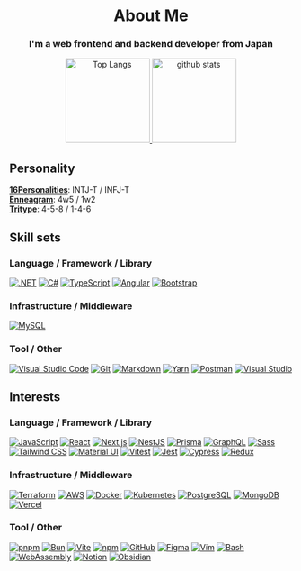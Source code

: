 <h1 align="center">About Me</h1>
<h3 align="center">I'm a web frontend and backend developer from Japan</h3>

<p align="center">
  <a href="https://github.com/anuraghazra/github-readme-stats">
    <img alt="Top Langs" height="150px" src="https://github-readme-stats.vercel.app/api/top-langs?username=hitamuki&show_icons=true&count_private=true&layout=compact&theme=github" />
  </a>
  <a href="https://github.com/anuraghazra/github-readme-stats">
    <img alt="github stats" height="150px" src="http://github-profile-summary-cards.vercel.app/api/cards/stats?username=hitamuki&show_icons=true&count_private=true&theme=github" />
  </a>
</p>

## Personality

**[16Personalities](https://www.16personalities.com/ja)**: INTJ-T / INFJ-T<br>
**[Enneagram](https://enneagram-personality.com/ja)**: 4w5 / 1w2<br>
**[Tritype](https://ai-know.ai/consulting-detail/14)**: 4-5-8 / 1-4-6

## Skill sets

### Language / Framework / Library
<p align="left">
  <a href="https://learn.microsoft.com/en-us/dotnet/"><img src="https://skillicons.dev/icons?i=dotnet" title=".NET" /></a>
  <a href="https://learn.microsoft.com/en-us/dotnet/csharp/"><img src="https://skillicons.dev/icons?i=cs" title="C#" /></a>
  <a href="https://www.typescriptlang.org/docs/"><img src="https://skillicons.dev/icons?i=typescript" title="TypeScript" /></a>
  <a href="https://angular.io/docs"><img src="https://skillicons.dev/icons?i=angular" title="Angular" /></a>
  <a href="https://getbootstrap.com/docs/"><img src="https://skillicons.dev/icons?i=bootstrap" title="Bootstrap" /></a>
</p>

### Infrastructure / Middleware
<p align="left">
  <a href="https://dev.mysql.com/doc/"><img src="https://skillicons.dev/icons?i=mysql" title="MySQL" /></a>
</p>

### Tool / Other
<p align="left">
  <a href="https://code.visualstudio.com/docs"><img src="https://skillicons.dev/icons?i=vscode" title="Visual Studio Code" /></a>
  <a href="https://git-scm.com/doc"><img src="https://skillicons.dev/icons?i=git" title="Git" /></a>
  <a href="https://www.markdownguide.org/"><img src="https://skillicons.dev/icons?i=md" title="Markdown" /></a>
  <a href="https://classic.yarnpkg.com/en/docs/"><img src="https://skillicons.dev/icons?i=yarn" title="Yarn" /></a>
  <a href="https://learning.postman.com/docs/"><img src="https://skillicons.dev/icons?i=postman" title="Postman" /></a>
  <a href="https://learn.microsoft.com/en-us/visualstudio/"><img src="https://skillicons.dev/icons?i=visualstudio" title="Visual Studio" /></a>
</p>

## Interests

### Language / Framework / Library
<p align="left">
  <a href="https://developer.mozilla.org/en-US/docs/Web/JavaScript"><img src="https://skillicons.dev/icons?i=javascript" title="JavaScript" /></a>
  <a href="https://react.dev/"><img src="https://skillicons.dev/icons?i=react" title="React" /></a>
  <a href="https://nextjs.org/docs"><img src="https://skillicons.dev/icons?i=nextjs" title="Next.js" /></a>
  <a href="https://docs.nestjs.com/"><img src="https://skillicons.dev/icons?i=nestjs" title="NestJS" /></a>
  <a href="https://www.prisma.io/docs"><img src="https://skillicons.dev/icons?i=prisma" title="Prisma" /></a>
  <a href="https://graphql.org/learn/"><img src="https://skillicons.dev/icons?i=graphql" title="GraphQL" /></a>
  <a href="https://sass-lang.com/guide/"><img src="https://skillicons.dev/icons?i=sass" title="Sass" /></a>
  <a href="https://tailwindcss.com/docs"><img src="https://skillicons.dev/icons?i=tailwind" title="Tailwind CSS" /></a>
  <a href="https://mui.com/material-ui/getting-started/"><img src="https://skillicons.dev/icons?i=materialui" title="Material UI" /></a>
  <a href="https://vitest.dev/guide/"><img src="https://skillicons.dev/icons?i=vitest" title="Vitest" /></a>
  <a href="https://jestjs.io/docs/getting-started"><img src="https://skillicons.dev/icons?i=jest" title="Jest" /></a>
  <a href="https://docs.cypress.io/"><img src="https://skillicons.dev/icons?i=cypress" title="Cypress" /></a>
  <a href="https://redux.js.org/introduction/getting-started"><img src="https://skillicons.dev/icons?i=redux" title="Redux" /></a>
</p>

### Infrastructure / Middleware
<p align="left">
  <a href="https://developer.hashicorp.com/terraform"><img src="https://skillicons.dev/icons?i=terraform" title="Terraform" /></a>
  <a href="https://aws.amazon.com/documentation/"><img src="https://skillicons.dev/icons?i=aws" title="AWS" /></a>
  <a href="https://docs.docker.com/"><img src="https://skillicons.dev/icons?i=docker" title="Docker" /></a>
  <a href="https://kubernetes.io/docs/"><img src="https://skillicons.dev/icons?i=kubernetes" title="Kubernetes" /></a>
  <a href="https://www.postgresql.org/docs/"><img src="https://skillicons.dev/icons?i=postgres" title="PostgreSQL" /></a>
  <a href="https://www.mongodb.com/docs/"><img src="https://skillicons.dev/icons?i=mongodb" title="MongoDB" /></a>
  <a href="https://vercel.com/docs"><img src="https://skillicons.dev/icons?i=vercel" title="Vercel" /></a>
</p>

### Tool / Other
<p align="left">
  <a href="https://pnpm.io/"><img src="https://skillicons.dev/icons?i=pnpm" title="pnpm" /></a>
  <a href="https://bun.sh/docs"><img src="https://skillicons.dev/icons?i=bun" title="Bun" /></a>
  <a href="https://vitejs.dev/guide/"><img src="https://skillicons.dev/icons?i=vite" title="Vite" /></a>
  <a href="https://docs.npmjs.com/"><img src="https://skillicons.dev/icons?i=npm" title="npm" /></a>
  <a href="https://docs.github.com/"><img src="https://skillicons.dev/icons?i=github" title="GitHub" /></a>
  <a href="https://help.figma.com/hc/en-us"><img src="https://skillicons.dev/icons?i=figma" title="Figma" /></a>
  <a href="https://www.vim.org/docs.php"><img src="https://skillicons.dev/icons?i=vim" title="Vim" /></a>
  <a href="https://www.gnu.org/software/bash/manual/"><img src="https://skillicons.dev/icons?i=bash" title="Bash" /></a>
  <a href="https://webassembly.org/"><img src="https://skillicons.dev/icons?i=wasm" title="WebAssembly" /></a>
  <a href="https://www.notion.so/help"><img src="https://skillicons.dev/icons?i=notion" title="Notion" /></a>
  <a href="https://docs.obsidian.md/Home"><img src="https://skillicons.dev/icons?i=obsidian" title="Obsidian" /></a>
</p>
